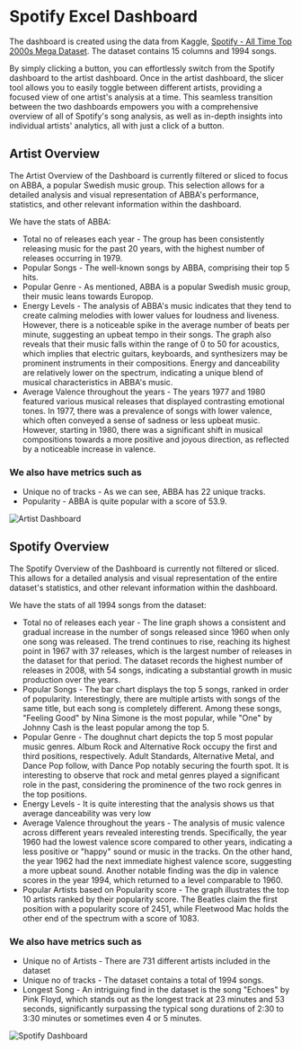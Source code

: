 # Spotify Excel Dashboard
The dashboard is created using the data from Kaggle, [Spotify - All Time Top 2000s Mega Dataset](https://www.kaggle.com/datasets/iamsumat/spotify-top-2000s-mega-dataset). The dataset contains 15 columns and 1994 songs. 

By simply clicking a button, you can effortlessly switch from the Spotify dashboard to the artist dashboard. Once in the artist dashboard, the slicer tool allows you to easily toggle between different artists, providing a focused view of one artist's analysis at a time. This seamless transition between the two dashboards empowers you with a comprehensive overview of all of Spotify's song analysis, as well as in-depth insights into individual artists' analytics, all with just a click of a button. 

## Artist Overview
The Artist Overview of the Dashboard is currently filtered or sliced to focus on ABBA, a popular Swedish music group. This selection allows for a detailed analysis and visual representation of ABBA's performance, statistics, and other relevant information within the dashboard.

We have the stats of ABBA: 
- Total no of releases each year - The group has been consistently releasing music for the past 20 years, with the highest number of releases occurring in 1979.
- Popular Songs - The well-known songs by ABBA, comprising their top 5 hits.
- Popular Genre - As mentioned, ABBA is a popular Swedish music group, their music leans towards Europop.
- Energy Levels - The analysis of ABBA's music indicates that they tend to create calming melodies with lower values for loudness and liveness. However, there is a noticeable spike in the average number of beats per minute, suggesting an upbeat tempo in their songs. The graph also reveals that their music falls within the range of 0 to 50 for acoustics, which implies that electric guitars, keyboards, and synthesizers may be prominent instruments in their compositions. Energy and danceability are relatively lower on the spectrum, indicating a unique blend of musical characteristics in ABBA's music.
- Average Valence throughout the years - The years 1977 and 1980 featured various musical releases that displayed contrasting emotional tones. In 1977, there was a prevalence of songs with lower valence, which often conveyed a sense of sadness or less upbeat music. However, starting in 1980, there was a significant shift in musical compositions towards a more positive and joyous direction, as reflected by a noticeable increase in valence.

### We also have metrics such as 
- Unique no of tracks - As we can see, ABBA has 22 unique tracks.
- Popularity - ABBA is quite popular with a score of 53.9.

![Artist Dashboard](https://user-images.githubusercontent.com/116041695/233257040-46d8a395-43ff-48f8-a872-aa0448a0f103.png)

## Spotify Overview
The Spotify Overview of the Dashboard is currently not filtered or sliced. This allows for a detailed analysis and visual representation of the entire dataset's statistics, and other relevant information within the dashboard.

We have the stats of all 1994 songs from the dataset:
- Total no of releases each year - The line graph shows a consistent and gradual increase in the number of songs released since 1960 when only one song was released. The trend continues to rise, reaching its highest point in 1967 with 37 releases, which is the largest number of releases in the dataset for that period. The dataset records the highest number of releases in 2008, with 54 songs, indicating a substantial growth in music production over the years.
- Popular Songs - The bar chart displays the top 5 songs, ranked in order of popularity. Interestingly, there are multiple artists with songs of the same title, but each song is completely different. Among these songs, "Feeling Good" by Nina Simone is the most popular, while "One" by Johnny Cash is the least popular among the top 5.
- Popular Genre - The doughnut chart depicts the top 5 most popular music genres. Album Rock and Alternative Rock occupy the first and third positions, respectively. Adult Standards, Alternative Metal, and Dance Pop follow, with Dance Pop notably securing the fourth spot. It is interesting to observe that rock and metal genres played a significant role in the past, considering the prominence of the two rock genres in the top positions.
- Energy Levels - It is quite interesting that the analysis shows us that average danceability was very low
- Average Valence throughout the years - The analysis of music valence across different years revealed interesting trends. Specifically, the year 1960 had the lowest valence score compared to other years, indicating a less positive or "happy" sound or music in the tracks. On the other hand, the year 1962 had the next immediate highest valence score, suggesting a more upbeat sound. Another notable finding was the dip in valence scores in the year 1994, which returned to a level comparable to 1960. 
- Popular Artists based on Popularity score - The graph illustrates the top 10 artists ranked by their popularity score. The Beatles claim the first position with a popularity score of 2451, while Fleetwood Mac holds the other end of the spectrum with a score of 1083.

### We also have metrics such as 
- Unique no of Artists - There are 731 different artists included in the dataset
- Unique no of tracks - The dataset contains a total of 1994 songs.
- Longest Song - An intriguing find in the dataset is the song "Echoes" by Pink Floyd, which stands out as the longest track at 23 minutes and 53 seconds, significantly surpassing the typical song durations of 2:30 to 3:30 minutes or sometimes even 4 or 5 minutes.

![Spotify Dashboard](https://user-images.githubusercontent.com/116041695/233257024-8e571769-ecb7-4e74-9bab-d3ffab16c7e5.png)
